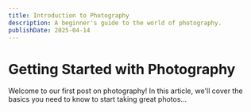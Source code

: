 ```yaml
---
title: Introduction to Photography
description: A beginner's guide to the world of photography.
publishDate: 2025-04-14
---
```


# Getting Started with Photography

Welcome to our first post on photography! In this article, we'll cover the basics you need to know to start taking great photos...